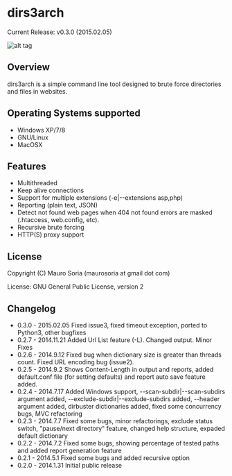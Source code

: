 dirs3arch
=========

Current Release: v0.3.0 (2015.02.05)

![alt tag](http://4.bp.blogspot.com/-YF6eVa_2Yu0/VHFhKT2Ac9I/AAAAAAAAAFQ/YC6ouf1b8WM/s1600/d3.png)

Overview
--------
dirs3arch is a simple command line tool designed to brute force directories and files in websites.


Operating Systems supported
---------------------------
- Windows XP/7/8
- GNU/Linux
- MacOSX

Features
--------
- Multithreaded
- Keep alive connections
- Support for multiple extensions (-e|--extensions asp,php)
- Reporting (plain text, JSON)
- Detect not found web pages when 404 not found errors are masked (.htaccess, web.config, etc).
- Recursive brute forcing
- HTTP(S) proxy support

License
-------
Copyright (C) Mauro Soria (maurosoria at gmail dot com)

License: GNU General Public License, version 2

Changelog
---------
- 0.3.0 - 2015.02.05 Fixed issue3, fixed timeout exception, ported to Python3, other bugfixes
- 0.2.7 - 2014.11.21 Added Url List feature (-L). Changed output. Minor Fixes
- 0.2.6 - 2014.9.12 Fixed bug when dictionary size is greater than threads count. Fixed URL encoding bug (issue2).
- 0.2.5 - 2014.9.2 Shows Content-Length in output and reports, added default.conf file (for setting defaults) and report auto save feature added.
- 0.2.4 - 2014.7.17 Added Windows support, --scan-subdir|--scan-subdirs argument added, --exclude-subdir|--exclude-subdirs added, --header argument added, dirbuster dictionaries added, fixed some concurrency bugs, MVC refactoring
- 0.2.3 - 2014.7.7 Fixed some bugs, minor refactorings, exclude status switch, "pause/next directory" feature, changed help structure, expaded default dictionary
- 0.2.2 - 2014.7.2 Fixed some bugs, showing percentage of tested paths and added report generation feature
- 0.2.1 - 2014.5.1 Fixed some bugs and added recursive option
- 0.2.0 - 2014.1.31 Initial public release


